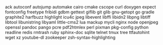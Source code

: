 ack
autoconf
autojump
automake
cairo
cmake
cscope
curl
doxygen
expect
fontconfig
freetype
fribidi
gdbm
gettext
giflib
git
glib
gnu-getopt
go
gradle
graphite2
harfbuzz
highlight
icu4c
jpeg
libevent
libffi
libidn2
libpng
libtiff
libtool
libunistring
libyaml
little-cms2
lua
mackup
mycli
nginx
node
openjpeg
openssl
pandoc
pango
pcre
pdf2htmlex
perl
pixman
pkg-config
python
readline
redis
rmtrash
ruby
sphinx-doc
sqlite
telnet
tmux
tree
ttfautohint
wget
xz
youtube-dl
zookeeper
zsh-syntax-highlighting
